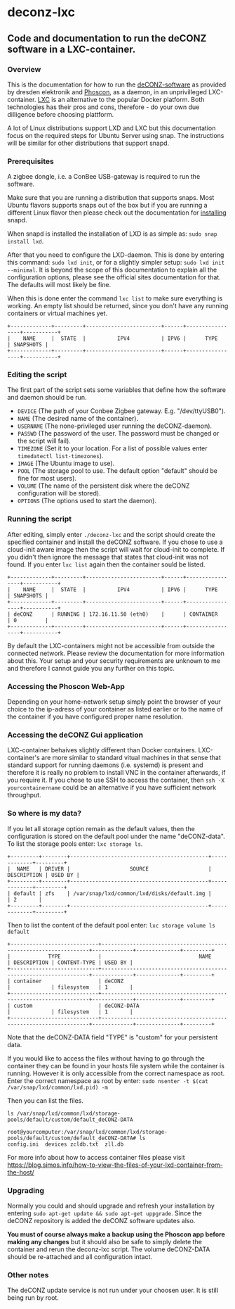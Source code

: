 # deconz-lxc
## Code and documentation to run the deCONZ software in a LXC-container.

### Overview ###
This is the documentation for how to run the [deCONZ-software](https://www.dresden-elektronik.com/wireless/software/deconz.htm) as provided by dresden elektronik and [Phoscon](phoscon.de), as a daemon, in an unprivilleged LXC-container. [LXC](https://linuxcontainers.org) is an alternative to the popular Docker platform. Both technologies has their pros and cons, therefore - do your own due dilligence before choosing plattform.

A lot of Linux distributions support LXD and LXC but this documentation focus on the required steps for Ubuntu Server using snap. The instructions will be similar for other distributions that support snapd.

### Prerequisites ###
A zigbee dongle, i.e. a ConBee USB-gateway is required to run the software.

Make sure that you are running a distribution that supports snaps. Most Ubuntu flavors supports snaps out of the box but if you are running a different Linux flavor then please check out the documentation for [installing](https://snapcraft.io/docs/installing-snapd) snapd.

When snapd is installed the installation of LXD is as simple as: `sudo snap install lxd`.

After that you need to configure the LXD-daemon. This is done by entering this command: `sudo lxd init`, or for a slightly simpler setup: `sudo lxd init --minimal`. It is beyond the scope of this documentation to explain all the configuration options, please see the official sites documentation for that. The defaults will most likely be fine.

When this is done enter the command `lxc list` to make sure everything is working. An empty list should be returned, since you don't have any running containers or virtual machines yet.

    +-------------+---------+------------------------+------+-----------------+-----------+
    |    NAME     |  STATE  |          IPV4          | IPV6 |      TYPE       | SNAPSHOTS |
    +-------------+---------+------------------------+------+-----------------+-----------+

### Editing the script ### 
The first part of the script sets some variables that define how the software and daemon should be run.

- `DEVICE` (The path of your Conbee Zigbee gateway. E.g. "/dev/ttyUSB0").  
- `NAME` (The desired name of the container).
- `USERNAME` (The none-privileged user running the deCONZ-daemon).
- `PASSWD` (The password of the user. The password must be changed or the script will fail).
- `TIMEZONE` (Set it to your location. For a list of possible values enter `timedatectl list-timezones`).
- `IMAGE` (The Ubuntu image to use).
- `POOL` (The storage pool to use. The default option "default" should be fine for most users).
- `VOLUME` (The name of the persistent disk where the deCONZ configuration will be stored).
- `OPTIONS` (The options used to start the daemon).

### Running the script ###
After editing, simply enter `./deconz-lxc` and the script should create the specified container and install the deCONZ software. If you chose to use a cloud-init aware image then the script will wait for cloud-init to complete. If you didn't then ignore the message that states that cloud-init was not found. If you enter `lxc list` again then the container sould be listed.

    +-------------+---------+------------------------+------+-----------------+-----------+
    |    NAME     |  STATE  |          IPV4          | IPV6 |      TYPE       | SNAPSHOTS |
    +-------------+---------+------------------------+------+-----------------+-----------+
    | deCONZ      | RUNNING | 172.16.11.50 (eth0)    |      | CONTAINER       | 0         |
    +-------------+---------+------------------------+------+-----------------+-----------+

By default the LXC-containers might not be accessible from outside the connected network. Please review the documentation for more information about this. Your setup and your security requirements are unknown to me and therefore I cannot guide you any further on this topic.

### Accessing the Phoscon Web-App ###
Depending on your home-network setup simply point the browser of your choice to the ip-adress of your container as listed earlier or to the name of the container if you have configured proper name resolution.

### Accessing the deCONZ Gui application ###
LXC-container behaives slightly different than Docker containers. LXC-container's are more similar to standard vitual machines in that sense that standard support for running daemons (i.e. systemd) is present and therefore it is really no problem to install VNC in the container afterwards, if you require it. If you chose to use SSH to access the container, then `ssh -X yourcontainername` could be an alternative if you have sufficient network throughput.

### So where is my data? ###
If you let all storage option remain as the default values, then the configuration is stored on the default pool under the name "deCONZ-data". To list the storage pools enter: `lxc storage ls`.

    +---------+--------+--------------------------------------------+-------------+---------+
    |  NAME   | DRIVER |                   SOURCE                   | DESCRIPTION | USED BY |
    +---------+--------+--------------------------------------------+-------------+---------+
    | default | zfs    | /var/snap/lxd/common/lxd/disks/default.img |             | 2       |
    +---------+--------+--------------------------------------------+-------------+---------+

Then to list the content of the default pool enter: `lxc storage volume ls default`

    +----------------------------+------------------------------------------------------------------+-------------+--------------+---------+
    |            TYPE            |                               NAME                               | DESCRIPTION | CONTENT-TYPE | USED BY |
    +----------------------------+------------------------------------------------------------------+-------------+--------------+---------+
    | container                  | deCONZ                                                           |             | filesystem   | 1       |
    +----------------------------+------------------------------------------------------------------+-------------+--------------+---------+
    | custom                     | deCONZ-DATA                                                      |             | filesystem   | 1       |
    +----------------------------+------------------------------------------------------------------+-------------+--------------+---------+

Note that the deCONZ-DATA field "TYPE" is "custom" for your persistent data.

If you would like to access the files without having to go through the container they can be found in your hosts file system while the container is running. However it is only accessible from the correct namespace as root. Enter the correct namespace as root by enter: `sudo nsenter -t $(cat /var/snap/lxd/common/lxd.pid) -m` 

Then you can list the files.

`ls /var/snap/lxd/common/lxd/storage-pools/default/custom/default_deCONZ-DATA`

    root@yourcomputer:/var/snap/lxd/common/lxd/storage-pools/default/custom/default_deCONZ-DATA# ls
    config.ini  devices zcldb.txt  zll.db

For more info about how to access container files please visit https://blog.simos.info/how-to-view-the-files-of-your-lxd-container-from-the-host/

### Upgrading ###
Normally you could and should upgrade and refresh your installation by entering `sudo apt-get update && sudo apt-get uppgrade`. Since the deCONZ repository is added the deCONZ software updates also.

**You must of course always make a backup using the Phoscon app before making any changes** but it should also be safe to simply delete the container and rerun the deconz-lxc script. The volume deCONZ-DATA should be re-attached and all configuration intact.

### Other notes ###
The deCONZ update service is not run under your choosen user. It is still being run by root.


